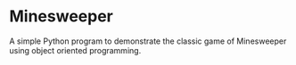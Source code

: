 # Minesweeper
A simple Python program to demonstrate the classic game of Minesweeper using object oriented programming.
